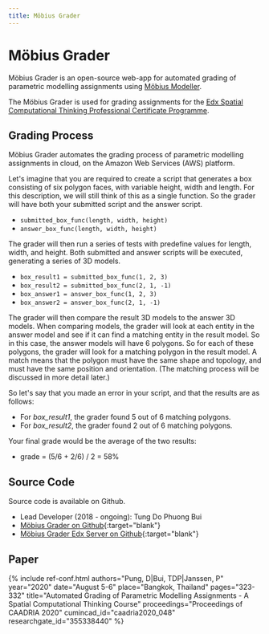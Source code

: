 ```yaml
---
title: Möbius Grader
---
```

# Möbius Grader

Möbius Grader is an open-source web-app for automated grading of parametric modelling assignments 
using [Möbius Modeller](mobius_modeller.html). 

The Möbius Grader is used for grading assignments for the 
[Edx Spatial Computational Thinking Professional Certificate Programme](mobius_moocs.html). 

## Grading Process

Möbius Grader automates the grading process of parametric modelling assignments in cloud, on the
Amazon Web Services (AWS) platform.

Let's imagine that you are required to create a script that generates a box consisting
of six polygon faces, with variable height, width and length. For this description, we will still
think of this as a single function. So the grader will have both your submitted script and the
answer script.

* `submitted_box_func(length, width, height)`
* `answer_box_func(length, width, height)`

The grader will then run a series of tests with predefine values for length, width, and height. Both
submitted and answer scripts will be executed, generating a series of 3D models.

* `box_result1 = submitted_box_func(1, 2, 3)`
* `box_result2 = submitted_box_func(2, 1, -1)`
* `box_answer1 = answer_box_func(1, 2, 3)`
* `box_answer2 = answer_box_func(2, 1, -1)`

The grader will then compare the result 3D models to the answer 3D models. When comparing models,
the grader will look at each entity in the answer model and see if it can find a matching entity in
the result model. So in this case, the answer models will have 6 polygons. So for each of these
polygons, the grader will look for a matching polygon in the result model. A match means that the
polygon must have the same shape and topology, and must have the same position and orientation. (The
matching process will be discussed in more detail later.)

So let's say that you made an error in your script, and that the results are as follows:

* For *box_result1*, the grader found 5 out of 6 matching polygons.
* For *box_result2*, the grader found 2 out of 6 matching polygons.

Your final grade would be the average of the two results:

* grade = (5/6 + 2/6) / 2 = 58%

## Source Code

Source code is available on Github.

- Lead Developer (2018 - ongoing): Tung Do Phuong Bui
- [Möbius Grader on Github](https://github.com/design-automation/mobius-external-grader){:target="blank"}
- [Möbius Grader Edx Server on Github](https://github.com/design-automation/edx-server){:target="blank"}

## Paper

{% include ref-conf.html
    authors="Pung, D|Bui, TDP|Janssen, P"
    year="2020"
    date="August 5-6"
    place="Bangkok, Thailand"
    pages="323-332"
    title="Automated Grading of Parametric Modelling Assignments - A Spatial Computational Thinking Course"
    proceedings="Proceedings of CAADRIA 2020"
    cumincad_id="caadria2020_048"
    researchgate_id="355338440"
%}



